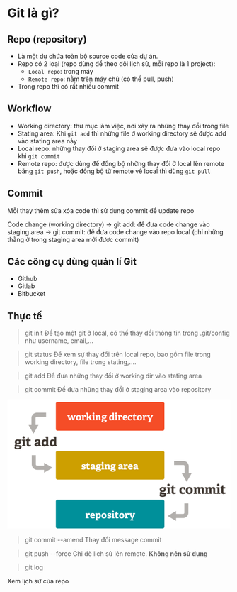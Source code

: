 # Git là gì?

## Repo (repository)
- Là một dự chứa toàn bộ source code của dự án.
- Repo có 2 loại (repo dùng để theo dõi lịch sử, mỗi repo là 1 project):
  + `Local repo`: trong máy
  + `Remote repo`: nằm trên máy chủ (có thể pull, push)
- Trong repo thì có rất nhiều commit

## Workflow
- Working directory: thư mục làm việc, nơi xảy ra những thay đổi trong file
- Stating area: Khi `git add` thì những file ở working directory sẽ được add vào stating area này
- Local repo: những thay đổi ở staging area sẽ được đưa vào local repo khi `git commit`
- Remote repo: được dùng để đồng bộ những thay đổi ở local lên remote bằng `git push`, hoặc đồng bộ từ remote về local thì dùng `git pull`


## Commit
Mỗi thay thêm sửa xóa code thì sử dụng commit để update repo

Code change (working directory)
-> git add: để đưa code change vào staging area
-> git commit: để đưa code change vào repo local (chỉ những thằng ở trong staging area mới được commit)

## Các công cụ dùng quản lí Git
- Github
- Gitlab
- Bitbucket

## Thực tế

> git init 
Để tạo một git ở local, có thể thay đổi thông tin trong .git/config như username, email,...

> git status
Để xem sự thay đổi trên local repo, bao gồm file trong working directory, file trong stating,....

> git add
Để đưa những thay đổi ở working dir vào stating area

> git commit
Để đưa những thay đổi ở staging area vào repository

!['Staging area'](img/index1@2x.png)

> git commit --amend
Thay đổi message commit

> git push --force
Ghi đè lịch sử  lên remote. **Không nên sử dụng**

> git log

Xem lịch sử của repo